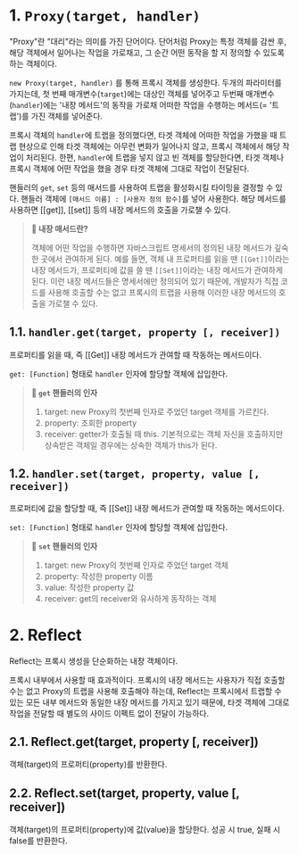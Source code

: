 # 1. `Proxy(target, handler)`

"Proxy"란 "대리"라는 의미를 가진 단어이다. 단어처럼 Proxy는 특정 객체를 감싼 후, 해당 객체에서 일어나는 작업을 가로채고, 그 순간 어떤 동작을 할 지 정의할 수 있도록 하는 객체이다.

`new Proxy(target, handler)` 를 통해 프록시 객체를 생성한다. 두개의 파라미터를 가지는데, 첫 번째 매개변수(`target`)에는 대상인 객체를 넣어주고 두번째 매개변수(`handler`)에는 '내장 메서드'의 동작을 가로채 어떠한 작업을 수행하는 메서드(= '트랩')를 가진 객체를 넣어준다.

프록시 객체의 `handler`에 트랩을 정의했다면, 타겟 객체에 어떠한 작업을 가했을 때 트랩 현상으로 인해 타겟 객체에는 아무런 변화가 일어나지 않고, 프록시 객체에서 해당 작업이 처리된다. 한편, `handler`에 트랩을 넣지 않고 빈 객체를 할당한다면, 타겟 객체나 프록시 객체에 어떤 작업을 했을 경우 타겟 객체에 그대로 작업이 전달된다.

핸들러의 `get`, `set` 등의 매서드를 사용하여 트랩을 활성화시킬 타이밍을 결정할 수 있다. 핸들러 객체에 `[매서드 이름] : [사용자 정의 함수]`를 넣어 사용한다. 해당 메서드를 사용하면 [[get]], [[set]] 등의 내장 메서드의 호출을 가로챌 수 있다.

> **📌 내장 매서드란?**
>
> 객체에 어떤 작업을 수행하면 자바스크립트 명세서의 정의된 내장 메서드가 깊숙한 곳에서 관여하게 된다. 예를 들면, 객체 내 프로퍼티를 읽을 땐 `[[Get]]`이라는 내장 메서드가, 프로퍼티에 값을 쓸 땐 `[[Set]]`이라는 내장 메서드가 관여하게 된다. 이런 내장 메서드들은 명세서에만 정의되어 있기 때문에, 개발자가 직접 코드를 사용해 호출할 수는 없고 프록시의 트랩을 사용해 이러한 내장 메서드의 호출을 가로챌 수 있다.

## 1.1. `handler.get(target, property [, receiver])`

프로퍼티를 읽을 때, 즉 [[Get]] 내장 메서드가 관여할 때 작동하는 메서드이다.

`get: [Function]` 형태로 `handler` 인자에 할당할 객체에 삽입한다.

> **📌 `get` 핸들러의 인자**
>
> 1. target: new Proxy의 첫번째 인자로 주었던 target 객체를 가르킨다.
> 2. property: 조회한 property
> 3. receiver: getter가 호출될 때 this. 기본적으로는 객체 자신을 호출하지만 상속받은 객체일 경우에는 상속한 객체가 this가 된다.

## 1.2. `handler.set(target, property, value [, receiver])`

프로퍼티에 값을 할당할 때, 즉 [[Set]] 내장 메서드가 관여할 때 작동하는 메서드이다.

`set: [Function]` 형태로 `handler` 인자에 할당할 객체에 삽입한다.

> **📌 `set` 핸들러의 인자**
>
> 1. target: new Proxy의 첫번째 인자로 주었던 target 객체
> 2. property: 작성한 property 이름
> 3. value: 작성한 property 값
> 4. receiver: get의 receiver와 유사하게 동작하는 객체

# 2. Reflect

Reflect는 프록시 생성을 단순화하는 내장 객체이다.

프록시 내부에서 사용할 때 효과적이다. 프록시의 내장 메서드는 사용자가 직접 호출할 수는 없고 Proxy의 트랩을 사용해 호출해야 하는데, Reflect는 프록시에서 트랩할 수 있는 모든 내부 메서드와 동일한 내장 메서드를 가지고 있기 때문에, 타겟 객체에 그대로 작업을 전달할 때 별도의 사이드 이펙트 없이 전달이 가능하다.

## 2.1. Reflect.get(target, property [, receiver])

객체(target)의 프로퍼티(property)를 반환한다.

## 2.2. Reflect.set(target, property, value [, receiver])

객체(target)의 프로퍼티(property)에 값(value)을 할당한다. 성공 시 true, 실패 시 false를 반환한다.
